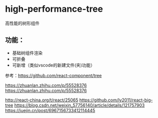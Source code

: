 # high-performance-tree
高性能的树形组件



## 功能：

- 基础树组件渲染
- 可折叠
- 可新增（类似vscode的新建文件(夹)功能）






参考：https://github.com/react-component/tree

https://zhuanlan.zhihu.com/p/55528376
https://zhuanlan.zhihu.com/p/55528376

http://react-china.org/t/react/25065
https://github.com/ly2011/react-big-tree
https://blog.csdn.net/weixin_57756140/article/details/121757903
https://juejin.cn/post/6967156733412114445
